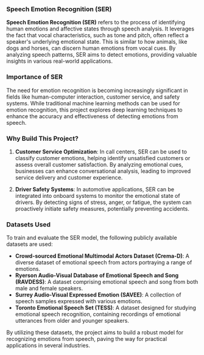 ### Speech Emotion Recognition (SER)

**Speech Emotion Recognition (SER)** refers to the process of identifying human emotions and affective states through speech analysis. It leverages the fact that vocal characteristics, such as tone and pitch, often reflect a speaker's underlying emotional state. This is similar to how animals, like dogs and horses, can discern human emotions from vocal cues. By analyzing speech patterns, SER aims to detect emotions, providing valuable insights in various real-world applications.

### Importance of SER

The need for emotion recognition is becoming increasingly significant in fields like human-computer interaction, customer service, and safety systems. While traditional machine learning methods can be used for emotion recognition, this project explores deep learning techniques to enhance the accuracy and effectiveness of detecting emotions from speech.

### Why Build This Project?

1. **Customer Service Optimization**: In call centers, SER can be used to classify customer emotions, helping identify unsatisfied customers or assess overall customer satisfaction. By analyzing emotional cues, businesses can enhance conversational analysis, leading to improved service delivery and customer experience.
   
2. **Driver Safety Systems**: In automotive applications, SER can be integrated into onboard systems to monitor the emotional state of drivers. By detecting signs of stress, anger, or fatigue, the system can proactively initiate safety measures, potentially preventing accidents.

### Datasets Used

To train and evaluate the SER model, the following publicly available datasets are used:

- **Crowd-sourced Emotional Multimodal Actors Dataset (Crema-D)**: A diverse dataset of emotional speech from actors portraying a range of emotions.
- **Ryerson Audio-Visual Database of Emotional Speech and Song (RAVDESS)**: A dataset comprising emotional speech and song from both male and female speakers.
- **Surrey Audio-Visual Expressed Emotion (SAVEE)**: A collection of speech samples expressed with various emotions.
- **Toronto Emotional Speech Set (TESS)**: A dataset designed for studying emotional speech recognition, containing recordings of emotional utterances from older and younger speakers.

By utilizing these datasets, the project aims to build a robust model for recognizing emotions from speech, paving the way for practical applications in several industries.

